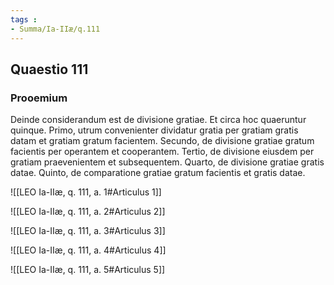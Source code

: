 ```yaml
---
tags : 
- Summa/Ia-IIæ/q.111
---
```


## Quaestio 111

### Prooemium

Deinde considerandum est de divisione gratiae. Et circa hoc quaeruntur quinque. Primo, utrum convenienter dividatur gratia per gratiam gratis datam et gratiam gratum facientem. Secundo, de divisione gratiae gratum facientis per operantem et cooperantem. Tertio, de divisione eiusdem per gratiam praevenientem et subsequentem. Quarto, de divisione gratiae gratis datae. Quinto, de comparatione gratiae gratum facientis et gratis datae.

![[LEO Ia-IIæ, q. 111, a. 1#Articulus 1]]

![[LEO Ia-IIæ, q. 111, a. 2#Articulus 2]]

![[LEO Ia-IIæ, q. 111, a. 3#Articulus 3]]

![[LEO Ia-IIæ, q. 111, a. 4#Articulus 4]]

![[LEO Ia-IIæ, q. 111, a. 5#Articulus 5]]


